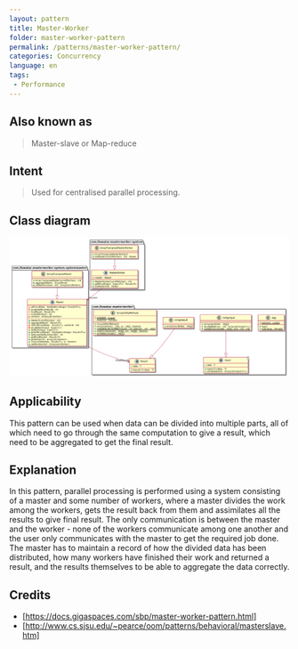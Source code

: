 ```yaml
---
layout: pattern
title: Master-Worker
folder: master-worker-pattern
permalink: /patterns/master-worker-pattern/
categories: Concurrency
language: en
tags:
 - Performance
---
```


## Also known as

> Master-slave or Map-reduce

## Intent

> Used for centralised parallel processing.

## Class diagram
![alt text](./etc/master-worker-pattern.urm.png "Master-Worker pattern class diagram")

## Applicability
This pattern can be used when data can be divided into multiple parts, all of which need to go through the same computation to give a result, which need to be aggregated to get the final result.

## Explanation
In this pattern, parallel processing is performed using a system consisting of a master and some number of workers, where a master divides the work among the workers, gets the result back from them and assimilates all the results to give final result. The only communication is between the master and the worker - none of the workers communicate among one another and the user only communicates with the master to get the required job done. The master has to maintain a record of how the divided data has been distributed, how many workers have finished their work and returned a result, and the results themselves to be able to aggregate the data correctly.

## Credits

* [https://docs.gigaspaces.com/sbp/master-worker-pattern.html]
* [http://www.cs.sjsu.edu/~pearce/oom/patterns/behavioral/masterslave.htm]
